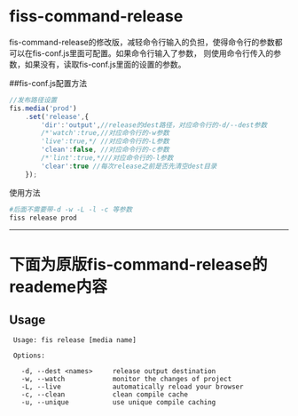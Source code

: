 # fiss-command-release
fis-command-release的修改版，减轻命令行输入的负担，使得命令行的参数都可以在fis-conf.js里面可配置。如果命令行输入了参数，
则使用命令行传入的参数，如果没有，读取fis-conf.js里面的设置的参数。

##fis-conf.js配置方法
```js
//发布路径设置
fis.media('prod')
	.set('release',{
	    'dir':'output',//release的dest路径，对应命令行的-d/--dest参数
	    /*'watch':true,//对应命令行的-w参数
	    'live':true,*/ //对应命令行的-L参数
	    'clean':false, //对应命令行的-c参数
	    /*'lint':true,*///对应命令行的-l参数
	    'clear':true //每次release之前是否先清空dest目录
	});


```

使用方法
```bash
#后面不需要带-d -w -L -l -c 等参数
fiss release prod

```

---
# 下面为原版fis-command-release的reademe内容
## Usage

     Usage: fis release [media name]

     Options:

       -d, --dest <names>     release output destination
       -w, --watch            monitor the changes of project
       -L, --live             automatically reload your browser
       -c, --clean            clean compile cache
       -u, --unique           use unique compile caching
